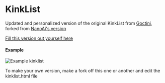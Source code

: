 # KinkList
Updated and personalized version of the original KinkList from [Goctini](https://github.com/Goctionni/KinkList), forked from [NanoAi's version](https://github.com/NanoAi/KinkList)

[Fill this version out yourself here](https://raw.githack.com/RedKnight26/KinkList/master/kinklist.html)

#### Example

![Example kinklist](https://i.imgur.com/KZhfF8l.png)

To make your own version, make a fork off this one or another and edit the kinklist.html file
